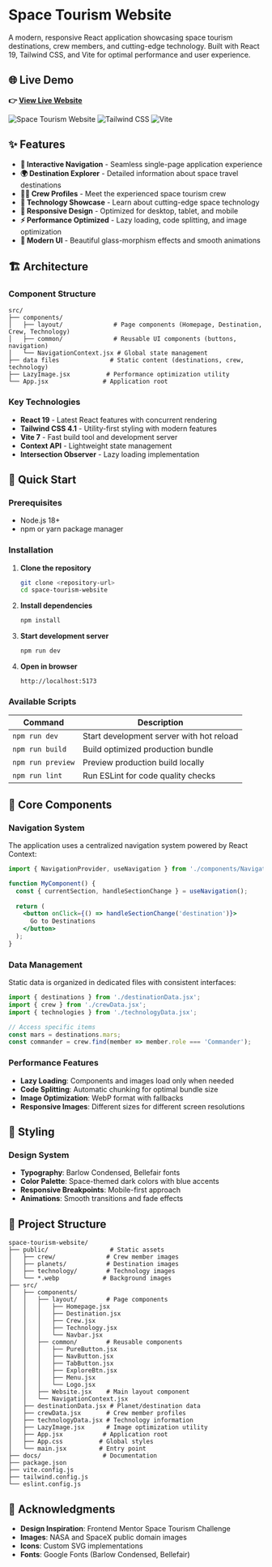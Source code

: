 # Space Tourism Website

A modern, responsive React application showcasing space tourism destinations, crew members, and cutting-edge technology. Built with React 19, Tailwind CSS, and Vite for optimal performance and user experience.

## 🌐 Live Demo
**👉 [View Live Website](https://space-website-challenge.netlify.app/)**

![Space Tourism Website](https://img.shields.io/badge/React-19.1.0-blue)
![Tailwind CSS](https://img.shields.io/badge/TailwindCSS-4.1.11-38bdf8)
![Vite](https://img.shields.io/badge/Vite-7.0.4-646cff)

## ✨ Features

- **🚀 Interactive Navigation** - Seamless single-page application experience
- **🌍 Destination Explorer** - Detailed information about space travel destinations
- **👨‍🚀 Crew Profiles** - Meet the experienced space tourism crew
- **🔧 Technology Showcase** - Learn about cutting-edge space technology
- **📱 Responsive Design** - Optimized for desktop, tablet, and mobile
- **⚡ Performance Optimized** - Lazy loading, code splitting, and image optimization
- **🎨 Modern UI** - Beautiful glass-morphism effects and smooth animations

## 🏗️ Architecture

### Component Structure
```
src/
├── components/
│   ├── layout/              # Page components (Homepage, Destination, Crew, Technology)
│   ├── common/              # Reusable UI components (buttons, navigation)
│   └── NavigationContext.jsx # Global state management
├── data files              # Static content (destinations, crew, technology)
├── LazyImage.jsx          # Performance optimization utility
└── App.jsx               # Application root
```

### Key Technologies
- **React 19** - Latest React features with concurrent rendering
- **Tailwind CSS 4.1** - Utility-first styling with modern features
- **Vite 7** - Fast build tool and development server
- **Context API** - Lightweight state management
- **Intersection Observer** - Lazy loading implementation

## 🚀 Quick Start

### Prerequisites
- Node.js 18+ 
- npm or yarn package manager

### Installation

1. **Clone the repository**
   ```bash
   git clone <repository-url>
   cd space-tourism-website
   ```

2. **Install dependencies**
   ```bash
   npm install
   ```

3. **Start development server**
   ```bash
   npm run dev
   ```

4. **Open in browser**
   ```
   http://localhost:5173
   ```

### Available Scripts

| Command | Description |
|---------|-------------|
| `npm run dev` | Start development server with hot reload |
| `npm run build` | Build optimized production bundle |
| `npm run preview` | Preview production build locally |
| `npm run lint` | Run ESLint for code quality checks |

## 🧩 Core Components

### Navigation System
The application uses a centralized navigation system powered by React Context:

```jsx
import { NavigationProvider, useNavigation } from './components/NavigationContext';

function MyComponent() {
  const { currentSection, handleSectionChange } = useNavigation();
  
  return (
    <button onClick={() => handleSectionChange('destination')}>
      Go to Destinations
    </button>
  );
}
```

### Data Management
Static data is organized in dedicated files with consistent interfaces:

```jsx
import { destinations } from './destinationData.jsx';
import { crew } from './crewData.jsx';
import { technologies } from './technologyData.jsx';

// Access specific items
const mars = destinations.mars;
const commander = crew.find(member => member.role === 'Commander');
```

### Performance Features
- **Lazy Loading**: Components and images load only when needed
- **Code Splitting**: Automatic chunking for optimal bundle size
- **Image Optimization**: WebP format with fallbacks
- **Responsive Images**: Different sizes for different screen resolutions

## 🎨 Styling

### Design System
- **Typography**: Barlow Condensed, Bellefair fonts
- **Color Palette**: Space-themed dark colors with blue accents
- **Responsive Breakpoints**: Mobile-first approach
- **Animations**: Smooth transitions and fade effects



## 📁 Project Structure

```
space-tourism-website/
├── public/                 # Static assets
│   ├── crew/              # Crew member images
│   ├── planets/           # Destination images  
│   ├── technology/        # Technology images
│   └── *.webp            # Background images
├── src/
│   ├── components/
│   │   ├── layout/        # Page components
│   │   │   ├── Homepage.jsx
│   │   │   ├── Destination.jsx
│   │   │   ├── Crew.jsx
│   │   │   ├── Technology.jsx
│   │   │   └── Navbar.jsx
│   │   ├── common/        # Reusable components
│   │   │   ├── PureButton.jsx
│   │   │   ├── NavButton.jsx
│   │   │   ├── TabButton.jsx
│   │   │   ├── ExploreBtn.jsx
│   │   │   ├── Menu.jsx
│   │   │   └── Logo.jsx
│   │   ├── Website.jsx    # Main layout component
│   │   └── NavigationContext.jsx
│   ├── destinationData.jsx # Planet/destination data
│   ├── crewData.jsx       # Crew member profiles
│   ├── technologyData.jsx # Technology information
│   ├── LazyImage.jsx      # Image optimization utility
│   ├── App.jsx           # Application root
│   ├── App.css          # Global styles
│   └── main.jsx         # Entry point
├── docs/                 # Documentation
├── package.json
├── vite.config.js
├── tailwind.config.js
└── eslint.config.js
```

## 🙏 Acknowledgments

- **Design Inspiration**: Frontend Mentor Space Tourism Challenge
- **Images**: NASA and SpaceX public domain images
- **Icons**: Custom SVG implementations
- **Fonts**: Google Fonts (Barlow Condensed, Bellefair)
